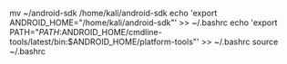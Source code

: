 mv ~/android-sdk /home/kali/android-sdk
echo 'export ANDROID_HOME="/home/kali/android-sdk"' >> ~/.bashrc
echo 'export PATH="$PATH:$ANDROID_HOME/cmdline-tools/latest/bin:$ANDROID_HOME/platform-tools"' >> ~/.bashrc
source ~/.bashrc
